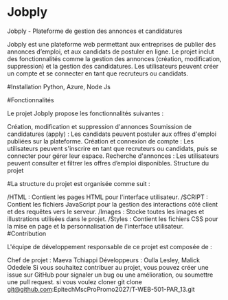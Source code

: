 # Jobply
Jobply - Plateforme de gestion des annonces et candidatures

Jobply est une plateforme web permettant aux entreprises de publier des annonces d’emploi, et aux candidats de postuler en ligne. Le projet inclut des fonctionnalités comme la gestion des annonces (création, modification, suppression) et la gestion des candidatures. Les utilisateurs peuvent créer un compte et se connecter en tant que recruteurs ou candidats.

#Installation
Python, Azure, Node Js

#Fonctionnalités

Le projet Jobply propose les fonctionnalités suivantes :

Création, modification et suppression d'annonces 
Soumission de candidatures (apply) : Les candidats peuvent postuler aux offres d'emploi publiées sur la plateforme.
Création et connexion de compte : Les utilisateurs peuvent s'inscrire en tant que recruteurs ou candidats, puis se connecter pour gérer leur espace.
Recherche d'annonces : Les utilisateurs peuvent consulter et filtrer les offres d’emploi disponibles.
Structure du projet

#La structure du projet est organisée comme suit :

/HTML : Contient les pages HTML pour l'interface utilisateur.
/SCRIPT : Contient les fichiers JavaScript pour la gestion des interactions côté client et des requêtes vers le serveur.
/Images : Stocke toutes les images et illustrations utilisées dans le projet.
/Styles : Contient les fichiers CSS pour la mise en page et la personnalisation de l'interface utilisateur.
#Contribution

L'équipe de développement responsable de ce projet est composée de :

Chef de projet : Maeva Tchiappi
Développeurs : Oulla Lesley, Malick Odedele
Si vous souhaitez contribuer au projet, vous pouvez créer une issue sur GitHub pour signaler un bug ou une amélioration, ou soumettre une pull request.
si vous voulez cloner
git clone git@github.com:EpitechMscProPromo2027/T-WEB-501-PAR_13.git
